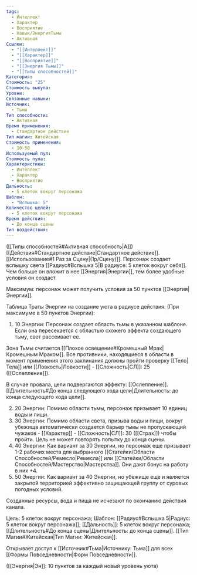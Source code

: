 ```yaml
---
tags:
  - Интеллект
  - Характер
  - Восприятие
  - Навык/ЭнергияТьмы
  - Активная
Ссылки:
  - "[[Интеллект]]"
  - "[[Характер]]"
  - "[[Восприятие]]"
  - "[[Энергия Тьмы]]"
  - "[[Типы способностей]]"
Категория: 
Стоимость: "25"
Стоимость выкупа: 
Уровни: 
Связанные навыки: 
Источник:
  - Тьма
Тип способности:
  - Активная
Время применения:
  - Стандартное действие
Тип магии: Житейская
Стоимость применения:
  - 10-50
Используемый пул: 
Стоимость пула: 
Характеристики:
  - Интеллект
  - Характер
  - Восприятие
Дальность:
  - 5 клеток вокруг персонажа
Шаблон:
  - "Вспышка: 5"
Количество целей:
  - 5 клеток вокруг персонажа
Время действия:
  - До конца сцены
Тип воздействия:
---
```

([[Типы способностей#Активная способность|А]]) [[Действия#Стандартное действие|Стандартное действие]]. [[Использование#1 Раз за Сцену|(1р/Сцену)]]. Персонаж создает вспышку света [[Радиус#Вспышка 5|В радиусе: 5 клеток вокруг себя]]. Чем больше он вложит в нее [[Энергия|Энергии]], тем более удобные условия он создаст. 

Максимум: персонаж может получить условия за 50 пунктов [[Энергия|Энергии]].

Таблица Траты Энергии на создание уюта в радиусе действия.
(При максимуме в 50 пунктов Энергии):

1. 10 Энергии: Персонаж создает область тьмы в указанном шаблоне. Если она пересекается с областью схожего эффекта создающего тьму, свет рассеивает ее.

Зона Тьмы считается [[Плохое освещение#Кромешный Мрак|Кромешным Мраком]]. Все противники, находящиеся в области в момент применения этого заклинания должны пройти проверку [[Тело|Тела]] или [[Ловкость|Ловкости]] - [[Сложность|СЛ]]: 25 ([[Ослепление]]).

В случае провала, цели подвергаются эффекту: [[Ослепление]]. [[Длительность#До конца следующего хода цели|Длительность: до конца следующего хода цели]].

2. 20 Энергии: Помимо области тьмы, персонаж призывает 10 единиц воды и пищи.
3. 30 Энергии: Помимо области света, призыва воды и пищи, вокруг убежища автоматически создается барьер тьмы не пропускающий чужаков - [[Характер]] - [[Сложность|СЛ]]: 30 ([[Страх]]) чтобы пройти. Цель не может повторять попытку до конца сцены. 
4. 40 Энергии: Как вариант за 30 Энергии, но персонаж еще призывает 1-2 рабочих места для выбранного [[Статейки/Области Способностей/Ремесло|Ремесла]] или [[Статейки/Области Способностей/Мастерство|Мастерства]]. Они дают бонус на работу в них +4. 
5. 50 Энергии: Как вариант за 40 Энергии, но убежище еще и является закрытой территорией эффективно защищающей группу от суровых погодных условий. 

Созданные ресурсы, вода и пища не исчезают по окончанию действия канала. 

Цель: 5 клеток вокруг персонажа; Шаблон: [[Радиус#Вспышка 5|Радиус: 5 клеток вокруг персонажа]]; [[Дальность]]: 5 клеток вокруг персонажа; [[Длительность#До конца сцены|Длительность: до конца сцены]]. [[Тип Магии#Житейская|Тип Магии: Житейская]].

Открывает доступ к [[Источник#Тьма|Источнику: Тьма]] для всех [[Формы Повседневности|Форм Повседневности]]. 

([[Энергия|Эн]]: 10 пунктов за каждый новый уровень уюта)